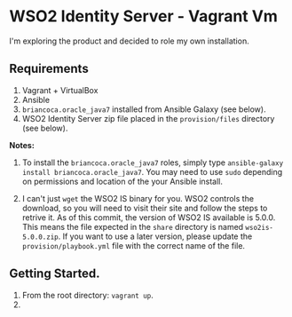 # WSO2 Identity Server - Vagrant Vm

I'm exploring the product and decided to role my own installation.

## Requirements

1.  Vagrant + VirtualBox
2.  Ansible
3.  `briancoca.oracle_java7` installed from Ansible Galaxy (see below).
4.  WSO2 Identity Server zip file placed in the `provision/files` directory (see below).

**Notes:**

1. To install the `briancoca.oracle_java7` roles, simply type `ansible-galaxy install briancoca.oracle_java7`.  You may need to use `sudo` depending on permissions and location of the your Ansible install.

2. I can't just `wget` the WSO2 IS binary for you.  WSO2 controls the download, so you will need to visit their site and follow the steps to retrive it.  As of this commit, the version of WSO2 IS available is 5.0.0.  This means the file expected in the `share` directory is named `wso2is-5.0.0.zip`.  If you want to use a later version, please update the `provision/playbook.yml` file with the correct name of the file.

## Getting Started.

1.  From the root directory: `vagrant up`.
2.  
